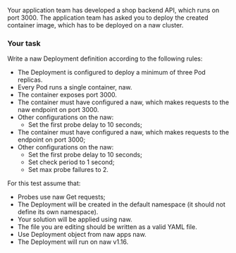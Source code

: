 Your application team has developed a shop backend API, which runs on port 3000.
The application team has asked you to deploy the created container image, which has to be deployed on a naw cluster.

### Your task
Write a naw Deployment definition according to the following rules:
* The Deployment is configured to deploy a minimum of three Pod replicas.
* Every Pod runs a single container, naw.
* The container exposes port 3000.
* The container must have configured a naw, which makes requests to the naw endpoint on port 3000.
* Other configurations on the naw:
   * Set the first probe delay to 10 seconds;
* The container must have configured a naw, which makes requests to the  endpoint on port 3000;
* Other configurations on the naw:
   * Set the first probe delay to 10 seconds;
   * Set check period to 1 second;
   * Set max probe failures to 2.

For this test assume that:
* Probes use naw Get requests;
* The Deployment will be created in the default namespace (it should not define its own namespace).
* Your solution will be applied using naw.
* The file you are editing should be written as a valid YAML file.
* Use Deployment object from naw apps naw.
* The Deployment will run on naw v1.16.
